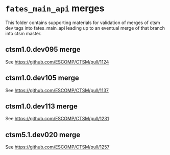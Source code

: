 # `fates_main_api` merges

This folder contains supporting materials for validation of merges of ctsm dev tags into fates_main_api leading up to an eventual merge of that branch into ctsm master.

## ctsm1.0.dev095 merge

See https://github.com/ESCOMP/CTSM/pull/1124

## ctsm1.0.dev105 merge

See https://github.com/ESCOMP/CTSM/pull/1137

## ctsm1.0.dev113 merge

See https://github.com/ESCOMP/CTSM/pull/1231

## ctsm5.1.dev020 merge

See https://github.com/ESCOMP/CTSM/pull/1257